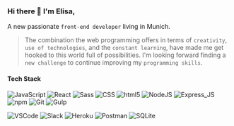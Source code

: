 ### Hi there 👋  I'm Elisa, 
A new passionate `front-end developer` living in Munich. 
> The combination the web programming offers in terms of `creativity`, `use of technologies`, and the `constant learning`, have made me get hooked to this world full of possibilities. 
> I'm looking forward finding a `new challenge` to continue improving my `programming skills`.

#### Tech Stack

![JavaScript](https://img.shields.io/badge/-JavaScript-yellow?style=flat&logo=javascript&logoColor=white)
![React](https://img.shields.io/badge/-React-blue?style=flat&logo=react&logoColor=white)
![Sass](https://img.shields.io/badge/-Sass-b6419a?style=flat&logo=sass&logoColor=white)
![CSS](https://img.shields.io/badge/-CSS-blue?style=flat&logo=css3&logoColor=white)
![html5](https://img.shields.io/badge/-HTML5-red?style=flat&logo=html5&logoColor=white)
![NodeJS](https://img.shields.io/badge/-NodeJS-0c6732?style=flat&logo=Node.js&logoColor=white)
![Express_JS](https://img.shields.io/badge/-Express_JS-black?style=flat&logo=express&logoColor=white)
![npm](https://img.shields.io/badge/-NPM-d00?style=flat&logo=npm&logoColor=white)
![Git](https://img.shields.io/badge/-Git-cc7a15?style=flat&logo=git&logoColor=white)
![Gulp](https://img.shields.io/badge/-Gulp-ae0606?style=flat&logo=gulp&logoColor=white)

![VSCode](https://img.shields.io/badge/-VSCode-black?style=flat&logo=visual-studio-code&logoColor=blue)
![Slack](https://img.shields.io/badge/-Slack-bd0d77?style=flat&logo=slack&logoColor=white)
![Heroku](https://img.shields.io/badge/-Heroku-black?style=flat&logo=heroku&logoColor=3333cc)
![Postman](https://img.shields.io/badge/-Postman-orange?style=flat&logo=postman&logoColor=white)
![SQLite](https://img.shields.io/badge/-SQLite-3399ff?style=flat&logo=sqlite&logoColor=white)



